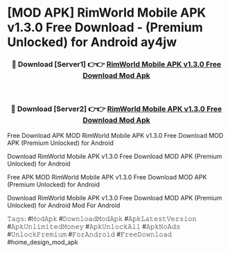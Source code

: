 # [MOD APK] RimWorld Mobile APK v1.3.0 Free Download - (Premium Unlocked) for Android ay4jw



<div align="center">
<h3>🔴 Download [Server1] 👉👉 <a href="https://momento.my/?title=RimWorld_Mobile_APK_v1.3.0_Free_Download">RimWorld Mobile APK v1.3.0 Free Download Mod Apk</a></h3><br>

<h3>🔴 Download [Server2] 👉👉 <a href="https://momento.my/?title=RimWorld_Mobile_APK_v1.3.0_Free_Download">RimWorld Mobile APK v1.3.0 Free Download Mod Apk</a></h3>
</div>



Free Download APK MOD RimWorld Mobile APK v1.3.0 Free Download MOD APK (Premium Unlocked) for Android

Download RimWorld Mobile APK v1.3.0 Free Download MOD APK (Premium Unlocked) for Android

Free APK MOD RimWorld Mobile APK v1.3.0 Free Download MOD APK (Premium Unlocked) for Android

Download RimWorld Mobile APK v1.3.0 Free Download MOD APK (Premium Unlocked) for Android Mod For Android

𝚃𝚊𝚐𝚜: #𝙼𝚘𝚍𝙰𝚙𝚔 #𝙳𝚘𝚠𝚗𝚕𝚘𝚊𝚍𝙼𝚘𝚍𝙰𝚙𝚔 #𝙰𝚙𝚔𝙻𝚊𝚝𝚎𝚜𝚝𝚅𝚎𝚛𝚜𝚒𝚘𝚗 #𝙰𝚙𝚔𝚄𝚗𝚕𝚒𝚖𝚒𝚝𝚎𝚍𝙼𝚘𝚗𝚎𝚢 #𝙰𝚙𝚔𝚄𝚗𝚕𝚘𝚌𝚔𝙰𝚕𝚕 #𝙰𝚙𝚔𝙽𝚘𝙰𝚍𝚜 #𝚄𝚗𝚕𝚘𝚌𝚔𝙿𝚛𝚎𝚖𝚒𝚞𝚖 #𝙵𝚘𝚛𝙰𝚗𝚍𝚛𝚘𝚒𝚍 #𝙵𝚛𝚎𝚎𝙳𝚘𝚠𝚗𝚕𝚘𝚊𝚍 #home_design_mod_apk
